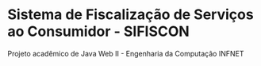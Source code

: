 # Sistema de Fiscalização de Serviços ao Consumidor - SIFISCON

Projeto acadêmico de Java Web II - Engenharia da Computação INFNET
